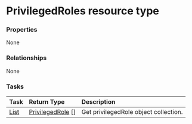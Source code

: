 # PrivilegedRoles resource type



### Properties
None

### Relationships
None


### Tasks

| Task		   | Return Type	|Description|
|:---------------|:--------|:----------|
|[List](../api/privilegedrole_list.md) | [PrivilegedRole](privilegedrole.md) [] |Get privilegedRole object collection. |

<!-- uuid: 82b3fe98-af0b-4b03-ae67-740a5f3dea27
2015-10-09 18:21:34 UTC -->